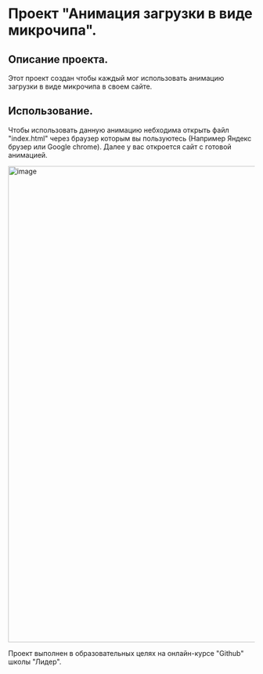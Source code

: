 # Проект "Анимация загрузки в виде микрочипа".

## Описание проекта.
Этот проект создан чтобы каждый мог использовать анимацию загрузки в виде микрочипа в своем сайте.

## Использование.
Чтобы использовать данную анимацию небходима открыть файл "index.html" через браузер которым вы пользуютесь (Например Яндекс брузер или Google chrome). Далее у вас откроется сайт с готовой анимацией.

<img width="1919" height="971" alt="image" src="https://github.com/user-attachments/assets/85bc3449-c434-457b-9915-375fadaa2540" />

Проект выполнен в образовательных целях на онлайн-курсе "Github" школы "Лидер".
